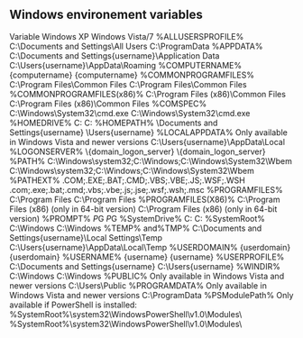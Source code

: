 ## Windows environement variables

Variable	Windows XP	Windows Vista/7
%ALLUSERSPROFILE%	C:\Documents and Settings\All Users	C:\ProgramData
%APPDATA%	C:\Documents and Settings\{username}\Application Data	C:\Users\{username}\AppData\Roaming
%COMPUTERNAME%	{computername}	{computername}
%COMMONPROGRAMFILES%	C:\Program Files\Common Files	C:\Program Files\Common Files
%COMMONPROGRAMFILES(x86)%	C:\Program Files (x86)\Common Files	C:\Program Files (x86)\Common Files
%COMSPEC%	C:\Windows\System32\cmd.exe	C:\Windows\System32\cmd.exe
%HOMEDRIVE%	C:	C:
%HOMEPATH%	\Documents and Settings\{username}	\Users\{username}
%LOCALAPPDATA%	Only available in Windows Vista and newer versions	C:\Users\{username}\AppData\Local
%LOGONSERVER%	\\{domain_logon_server}	\\{domain_logon_server}
%PATH%	C:\Windows\system32;C:\Windows;C:\Windows\System32\Wbem	C:\Windows\system32;C:\Windows;C:\Windows\System32\Wbem
%PATHEXT%	.COM;.EXE;.BAT;.CMD;.VBS;.VBE;.JS;.WSF;.WSH	.com;.exe;.bat;.cmd;.vbs;.vbe;.js;.jse;.wsf;.wsh;.msc
%PROGRAMFILES%	C:\Program Files	C:\Program Files
%PROGRAMFILES(X86)%	C:\Program Files (x86) (only in 64-bit version)	C:\Program Files (x86) (only in 64-bit version)
%PROMPT%	$P$G	$P$G
%SystemDrive%	C:	C:
%SystemRoot%	C:\Windows	C:\Windows
%TEMP% and%TMP%	C:\Documents and Settings\{username}\Local Settings\Temp	C:\Users\{username}\AppData\Local\Temp
%USERDOMAIN%	{userdomain}	{userdomain}
%USERNAME%	{username}	{username}
%USERPROFILE%	C:\Documents and Settings\{username}	C:\Users\{username}
%WINDIR%	C:\Windows	C:\Windows
%PUBLIC%	Only available in Windows Vista and newer versions	C:\Users\Public
%PROGRAMDATA%	Only available in Windows Vista and newer versions	C:\ProgramData
%PSModulePath%	Only available if PowerShell is installed:
%SystemRoot%\system32\WindowsPowerShell\v1.0\Modules\	%SystemRoot%\system32\WindowsPowerShell\v1.0\Modules\